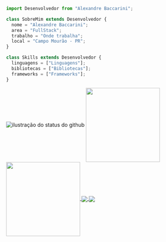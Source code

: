 ```js
import Desenvolvedor from "Alexandre Baccarini";

class SobreMim extends Desenvolvedor {
  nome = "Alexandre Baccarini";
  area = "FullStack";
  trabalho = "Onde trabalha";
  local = "Campo Mourão - PR";
}

class Skills extends Desenvolvedor {
  linguagens = ["Linguagens"];
  bibliotecas = ["Bibliotecas"];
  frameworks = ["Frameworks"];
}
```

<img align='center' src="https://github-readme-stats.vercel.app/api?username=AleKK31&show_icons=true&title_color=ff652f&text_color=ffffff&icon_color=FFE400&bg_color=09131B&cache_seconds=2300" alt="ilustração do status do github">
<a href="https://github.com/anuraghazra/github-readme-stats">
  <img height=200 align="center" src="https://github-readme-stats.vercel.app/api?username=anuraghazra" />
</a>
<a href="https://github.com/anuraghazra/convoychat">
  <img height=200 align="center" src="https://github-readme-stats.vercel.app/api/top-langs?username=anuraghazra&layout=compact&langs_count=8&card_width=320" />
</a>
<a href="https://github.com/anuraghazra/github-readme-stats">
  <img align="center" src="https://github-readme-stats.vercel.app/api/pin/?username=anuraghazra&repo=github-readme-stats" />
</a>
<a href="https://github.com/anuraghazra/convoychat">
  <img align="center" src="https://github-readme-stats.vercel.app/api/pin/?username=anuraghazra&repo=convoychat" />
</a>
